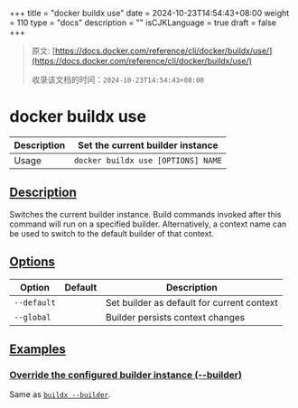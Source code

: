 +++
title = "docker buildx use"
date = 2024-10-23T14:54:43+08:00
weight = 110
type = "docs"
description = ""
isCJKLanguage = true
draft = false
+++

> 原文: [https://docs.docker.com/reference/cli/docker/buildx/use/](https://docs.docker.com/reference/cli/docker/buildx/use/)
>
> 收录该文档的时间：`2024-10-23T14:54:43+08:00`

# docker buildx use

| Description | Set the current builder instance   |
| :---------- | ---------------------------------- |
| Usage       | `docker buildx use [OPTIONS] NAME` |

## [Description](https://docs.docker.com/reference/cli/docker/buildx/use/#description)

Switches the current builder instance. Build commands invoked after this command will run on a specified builder. Alternatively, a context name can be used to switch to the default builder of that context.

## [Options](https://docs.docker.com/reference/cli/docker/buildx/use/#options)

| Option      | Default | Description                                |
| ----------- | ------- | ------------------------------------------ |
| `--default` |         | Set builder as default for current context |
| `--global`  |         | Builder persists context changes           |

## [Examples](https://docs.docker.com/reference/cli/docker/buildx/use/#examples)

### [Override the configured builder instance (--builder)](https://docs.docker.com/reference/cli/docker/buildx/use/#builder)

Same as [`buildx --builder`](https://docs.docker.com/reference/cli/docker/buildx/#builder).

